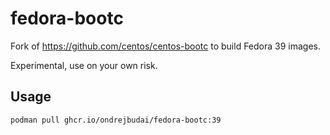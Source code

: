 # fedora-bootc

Fork of https://github.com/centos/centos-bootc to build Fedora 39 images.

Experimental, use on your own risk.

## Usage

```
podman pull ghcr.io/ondrejbudai/fedora-bootc:39
```
